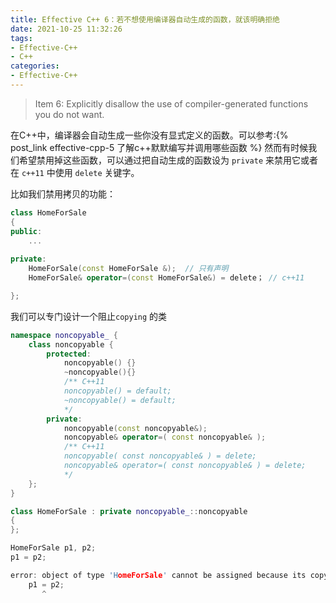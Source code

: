 ```yaml
---
title: Effective C++ 6：若不想使用编译器自动生成的函数，就该明确拒绝
date: 2021-10-25 11:32:26
tags:
- Effective-C++
- C++
categories:
- Effective-C++
---
```


> Item 6: Explicitly disallow the use of compiler-generated functions you do not want.

在C++中，编译器会自动生成一些你没有显式定义的函数。可以参考:{% post_link effective-cpp-5 了解c++默默编写并调用哪些函数 %}
然而有时候我们希望禁用掉这些函数，可以通过把自动生成的函数设为 `private` 来禁用它或者在 `c++11` 中使用 `delete` 关键字。

比如我们禁用拷贝的功能：

```c++
class HomeForSale
{
public:
    ...
    
private:
    HomeForSale(const HomeForSale &);  // 只有声明
    HomeForSale& operator=(const HomeForSale&) = delete； // c++11

};
```

我们可以专门设计一个阻止`copying` 的类

```c++
namespace noncopyable_ {
    class noncopyable {
        protected:
            noncopyable() {}
            ~noncopyable(){}
            /** C++11
            noncopyable() = default;
            ~noncopyable() = default;
            */
        private:
            noncopyable(const noncopyable&);
            noncopyable& operator=( const noncopyable& );
            /** C++11
            noncopyable( const noncopyable& ) = delete;
            noncopyable& operator=( const noncopyable& ) = delete;
            */
    };
}
```

```c++
class HomeForSale : private noncopyable_::noncopyable
{
};

HomeForSale p1, p2;
p1 = p2;

error: object of type 'HomeForSale' cannot be assigned because its copy assignment operator is implicitly deleted
    p1 = p2;
       ^
```